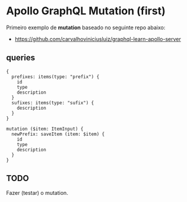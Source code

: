 # Apollo GraphQL Mutation (first)

Primeiro exemplo de __mutation__ baseado no seguinte repo abaixo:

- https://github.com/carvalhoviniciusluiz/graphql-learn-apollo-server


## queries

    {
      prefixes: items(type: "prefix") {
        id
        type
        description
      }
      sufixes: items(type: "sufix") {
        description
      }
    }

    mutation ($item: ItemInput) {
      newPrefix: saveItem (item: $item) {
        id
        type
        description
      }
    }

## TODO

Fazer (testar) o mutation.

